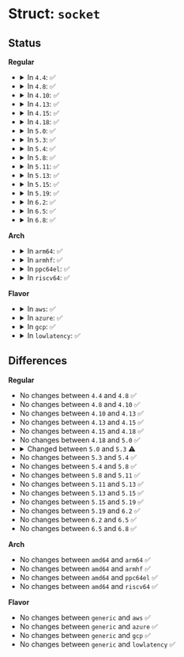 # Struct: <code>socket</code>

## Status
<b>Regular</b>
<ul>
<li>
<details>
<summary>In <code>4.4</code>: ✅</summary>

```c
struct socket {
    socket_state state;
    short int type;
    long unsigned int flags;
    struct socket_wq *wq;
    struct file *file;
    struct sock *sk;
    const struct proto_ops *ops;
};
```
</details>
</li>
<li>
<details>
<summary>In <code>4.8</code>: ✅</summary>

```c
struct socket {
    socket_state state;
    short int type;
    long unsigned int flags;
    struct socket_wq *wq;
    struct file *file;
    struct sock *sk;
    const struct proto_ops *ops;
};
```
</details>
</li>
<li>
<details>
<summary>In <code>4.10</code>: ✅</summary>

```c
struct socket {
    socket_state state;
    short int type;
    long unsigned int flags;
    struct socket_wq *wq;
    struct file *file;
    struct sock *sk;
    const struct proto_ops *ops;
};
```
</details>
</li>
<li>
<details>
<summary>In <code>4.13</code>: ✅</summary>

```c
struct socket {
    socket_state state;
    short int type;
    long unsigned int flags;
    struct socket_wq *wq;
    struct file *file;
    struct sock *sk;
    const struct proto_ops *ops;
};
```
</details>
</li>
<li>
<details>
<summary>In <code>4.15</code>: ✅</summary>

```c
struct socket {
    socket_state state;
    short int type;
    long unsigned int flags;
    struct socket_wq *wq;
    struct file *file;
    struct sock *sk;
    const struct proto_ops *ops;
};
```
</details>
</li>
<li>
<details>
<summary>In <code>4.18</code>: ✅</summary>

```c
struct socket {
    socket_state state;
    short int type;
    long unsigned int flags;
    struct socket_wq *wq;
    struct file *file;
    struct sock *sk;
    const struct proto_ops *ops;
};
```
</details>
</li>
<li>
<details>
<summary>In <code>5.0</code>: ✅</summary>

```c
struct socket {
    socket_state state;
    short int type;
    long unsigned int flags;
    struct socket_wq *wq;
    struct file *file;
    struct sock *sk;
    const struct proto_ops *ops;
};
```
</details>
</li>
<li>
<details>
<summary>In <code>5.3</code>: ✅</summary>

```c
struct socket {
    socket_state state;
    short int type;
    long unsigned int flags;
    struct file *file;
    struct sock *sk;
    const struct proto_ops *ops;
    struct socket_wq wq;
};
```
</details>
</li>
<li>
<details>
<summary>In <code>5.4</code>: ✅</summary>

```c
struct socket {
    socket_state state;
    short int type;
    long unsigned int flags;
    struct file *file;
    struct sock *sk;
    const struct proto_ops *ops;
    struct socket_wq wq;
};
```
</details>
</li>
<li>
<details>
<summary>In <code>5.8</code>: ✅</summary>

```c
struct socket {
    socket_state state;
    short int type;
    long unsigned int flags;
    struct file *file;
    struct sock *sk;
    const struct proto_ops *ops;
    struct socket_wq wq;
};
```
</details>
</li>
<li>
<details>
<summary>In <code>5.11</code>: ✅</summary>

```c
struct socket {
    socket_state state;
    short int type;
    long unsigned int flags;
    struct file *file;
    struct sock *sk;
    const struct proto_ops *ops;
    struct socket_wq wq;
};
```
</details>
</li>
<li>
<details>
<summary>In <code>5.13</code>: ✅</summary>

```c
struct socket {
    socket_state state;
    short int type;
    long unsigned int flags;
    struct file *file;
    struct sock *sk;
    const struct proto_ops *ops;
    struct socket_wq wq;
};
```
</details>
</li>
<li>
<details>
<summary>In <code>5.15</code>: ✅</summary>

```c
struct socket {
    socket_state state;
    short int type;
    long unsigned int flags;
    struct file *file;
    struct sock *sk;
    const struct proto_ops *ops;
    struct socket_wq wq;
};
```
</details>
</li>
<li>
<details>
<summary>In <code>5.19</code>: ✅</summary>

```c
struct socket {
    socket_state state;
    short int type;
    long unsigned int flags;
    struct file *file;
    struct sock *sk;
    const struct proto_ops *ops;
    struct socket_wq wq;
};
```
</details>
</li>
<li>
<details>
<summary>In <code>6.2</code>: ✅</summary>

```c
struct socket {
    socket_state state;
    short int type;
    long unsigned int flags;
    struct file *file;
    struct sock *sk;
    const struct proto_ops *ops;
    struct socket_wq wq;
};
```
</details>
</li>
<li>
<details>
<summary>In <code>6.5</code>: ✅</summary>

```c
struct socket {
    socket_state state;
    short int type;
    long unsigned int flags;
    struct file *file;
    struct sock *sk;
    const struct proto_ops *ops;
    struct socket_wq wq;
};
```
</details>
</li>
<li>
<details>
<summary>In <code>6.8</code>: ✅</summary>

```c
struct socket {
    socket_state state;
    short int type;
    long unsigned int flags;
    struct file *file;
    struct sock *sk;
    const struct proto_ops *ops;
    struct socket_wq wq;
};
```
</details>
</li>
</ul>
<b>Arch</b>
<ul>
<li>
<details>
<summary>In <code>arm64</code>: ✅</summary>

```c
struct socket {
    socket_state state;
    short int type;
    long unsigned int flags;
    struct file *file;
    struct sock *sk;
    const struct proto_ops *ops;
    struct socket_wq wq;
};
```
</details>
</li>
<li>
<details>
<summary>In <code>armhf</code>: ✅</summary>

```c
struct socket {
    socket_state state;
    short int type;
    long unsigned int flags;
    struct file *file;
    struct sock *sk;
    const struct proto_ops *ops;
    struct socket_wq wq;
};
```
</details>
</li>
<li>
<details>
<summary>In <code>ppc64el</code>: ✅</summary>

```c
struct socket {
    socket_state state;
    short int type;
    long unsigned int flags;
    struct file *file;
    struct sock *sk;
    const struct proto_ops *ops;
    struct socket_wq wq;
};
```
</details>
</li>
<li>
<details>
<summary>In <code>riscv64</code>: ✅</summary>

```c
struct socket {
    socket_state state;
    short int type;
    long unsigned int flags;
    struct file *file;
    struct sock *sk;
    const struct proto_ops *ops;
    struct socket_wq wq;
};
```
</details>
</li>
</ul>
<b>Flavor</b>
<ul>
<li>
<details>
<summary>In <code>aws</code>: ✅</summary>

```c
struct socket {
    socket_state state;
    short int type;
    long unsigned int flags;
    struct file *file;
    struct sock *sk;
    const struct proto_ops *ops;
    struct socket_wq wq;
};
```
</details>
</li>
<li>
<details>
<summary>In <code>azure</code>: ✅</summary>

```c
struct socket {
    socket_state state;
    short int type;
    long unsigned int flags;
    struct file *file;
    struct sock *sk;
    const struct proto_ops *ops;
    struct socket_wq wq;
};
```
</details>
</li>
<li>
<details>
<summary>In <code>gcp</code>: ✅</summary>

```c
struct socket {
    socket_state state;
    short int type;
    long unsigned int flags;
    struct file *file;
    struct sock *sk;
    const struct proto_ops *ops;
    struct socket_wq wq;
};
```
</details>
</li>
<li>
<details>
<summary>In <code>lowlatency</code>: ✅</summary>

```c
struct socket {
    socket_state state;
    short int type;
    long unsigned int flags;
    struct file *file;
    struct sock *sk;
    const struct proto_ops *ops;
    struct socket_wq wq;
};
```
</details>
</li>
</ul>

## Differences
<b>Regular</b>
<ul>
<li>
No changes between <code>4.4</code> and <code>4.8</code> ✅
</li>
<li>
No changes between <code>4.8</code> and <code>4.10</code> ✅
</li>
<li>
No changes between <code>4.10</code> and <code>4.13</code> ✅
</li>
<li>
No changes between <code>4.13</code> and <code>4.15</code> ✅
</li>
<li>
No changes between <code>4.15</code> and <code>4.18</code> ✅
</li>
<li>
No changes between <code>4.18</code> and <code>5.0</code> ✅
</li>
<li>
<details>
<summary>Changed between <code>5.0</code> and <code>5.3</code> ⚠️</summary>
<ul>
<li>
<b>Field type changed. </b>
<code>struct socket_wq *wq</code> ➡️ <code>struct socket_wq wq</code>
</li>
</ul>
</details>
</li>
<li>
No changes between <code>5.3</code> and <code>5.4</code> ✅
</li>
<li>
No changes between <code>5.4</code> and <code>5.8</code> ✅
</li>
<li>
No changes between <code>5.8</code> and <code>5.11</code> ✅
</li>
<li>
No changes between <code>5.11</code> and <code>5.13</code> ✅
</li>
<li>
No changes between <code>5.13</code> and <code>5.15</code> ✅
</li>
<li>
No changes between <code>5.15</code> and <code>5.19</code> ✅
</li>
<li>
No changes between <code>5.19</code> and <code>6.2</code> ✅
</li>
<li>
No changes between <code>6.2</code> and <code>6.5</code> ✅
</li>
<li>
No changes between <code>6.5</code> and <code>6.8</code> ✅
</li>
</ul>
<b>Arch</b>
<ul>
<li>
No changes between <code>amd64</code> and <code>arm64</code> ✅
</li>
<li>
No changes between <code>amd64</code> and <code>armhf</code> ✅
</li>
<li>
No changes between <code>amd64</code> and <code>ppc64el</code> ✅
</li>
<li>
No changes between <code>amd64</code> and <code>riscv64</code> ✅
</li>
</ul>
<b>Flavor</b>
<ul>
<li>
No changes between <code>generic</code> and <code>aws</code> ✅
</li>
<li>
No changes between <code>generic</code> and <code>azure</code> ✅
</li>
<li>
No changes between <code>generic</code> and <code>gcp</code> ✅
</li>
<li>
No changes between <code>generic</code> and <code>lowlatency</code> ✅
</li>
</ul>
